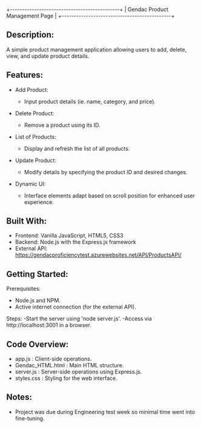 +---------------------------------------------+
|       Gendac Product Management Page        |
+---------------------------------------------+

Description:
------------
A simple product management application allowing users to add, 
    delete, view, and update product details.

Features:
---------
- Add Product: 
  - Input product details (ie. name, category, and price).
  
- Delete Product: 
  - Remove a product using its ID.
  
- List of Products: 
  - Display and refresh the list of all products.
  
- Update Product: 
  - Modify details by specifying the product ID and desired changes.

- Dynamic UI: 
  - Interface elements adapt based on scroll position for enhanced user experience.

Built With:
-----------

- Frontend: Vanilla JavaScript, HTML5, CSS3
- Backend: Node.js with the Express.js framework
- External API: https://gendacproficiencytest.azurewebsites.net/API/ProductsAPI/

Getting Started:
----------------
Prerequisites:
  * Node.js and NPM.
  * Active internet connection (for the external API).

Steps:
-Start the server using 'node server.js'.
-Access via http://localhost:3001 in a browser.

Code Overview:
--------------
- app.js           : Client-side operations.
- Gendac_HTML.html : Main HTML structure.
- server.js        : Server-side operations using Express.js.
- styles.css       : Styling for the web interface.

Notes:
------
- Project was due during Engineering test week so minimal time went into fine-tuning.

